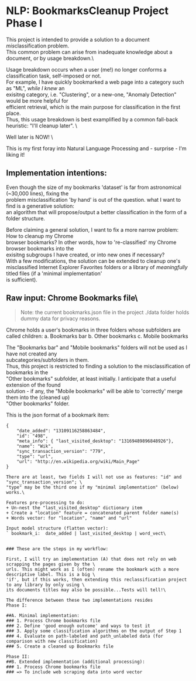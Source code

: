 # NLP: BookmarksCleanup Project Phase I

This project is intended to provide a solution to a document *mis*classification problem.\
This common problem can arise from inadequate knowledge about a document, or by usage breakdown.\
 
Usage breakdown occurs when a user (me!) no longer conforms a classification task, self-imposed or not.\
For example, I have quickly bookmarked a web page into a category such as "ML", *while I knew* an \
exisitng category, i.e. "Clustering", or a new-one, "Anomaly Detection" would be more helpful for \
efficient retrieval, which is the main purpose for classification in the first place. \
Thus, this usage breakdown is best examplified by a common fall-back heuristic: "I'll cleanup later". \

Well later is NOW! \

This is my first foray into Natural Language Processing and - surprise - I'm liking it!

## Implementation intentions:
Even though the size of my bookmarks 'dataset' is far from astronomical (~30,000 lines), fixing the \
problem misclassification 'by hand' is out of the question. what I want to find is a generative solution:\
an algorithm that will propose/output a better classification in the form of a folder structure.
	
Before claiming a general solution, I want to fix a more narrow problem: How to cleanup my Chrome \
browser bookmarks? In other words, how to 're-classified' my Chrome browser bookmarks into the \
exisitng subgroups I have created, or into new ones if necessary? \
With a few modifications, the solution can be extended to cleanup one's misclassified Internet 
Explorer Favorites folders or a library of *meaningfully* titled files (if a 'minimal implementation' \
is sufficient).

## Raw input: Chrome Bookmarks file\

> Note: the current bookmarks.json file in the project ./data folder holds dummy data for privacy reasons.

Chrome holds a user's bookmarks in three folders whose subfolders are called children:
 a. Bookmarks bar
 b. Other bookmarks
 c. Mobile bookmarks

The "Bookmarks bar" and "Mobile bookmarks" folders will not be used as I have not created any \
subcategories/subfolders in them.\
Thus, this project is restricted to finding a solution to the misclassification of bookmarks in the \
"Other bookmarks" subfolder, at least initially. I anticipate that a useful extension of the found \
solution - if any, the "Mobile bookmarks" will be able to 'correctly' merge them into the (cleaned up)\
"Other bookmarks" folder.

This is the json format of a bookmark item:
```
{
    "date_added": "13109116258863484",
    "id": "498",
    "meta_info": { "last_visited_desktop": "13169489896848926"},
    "name": "Wik",
    "sync_transaction_version": "779",
    "type": "url",
    "url": "http://en.wikipedia.org/wiki/Main_Page"
}

There are at least, two fields I will not use as features: "id" and "sync_transaction_version"; \
"type" may be the third one if my "minimal implementation" (below) works.\

Features pre-processing to do:
+ Un-nest the "last_visited_desktop" dictionary item
+ Create a "location" feature = concatenated parent folder name(s)
+ Words vector: for "location", "name" and "url"

Input model structure (flatten vector):
` bookmark_i:  date_added | last_visited_desktop | word_vect\


### These are the steps in my workflow:

First, I will try an implementation (A) that does not rely on web scrapping the pages given by the \
urls. This might work as I (often) rename the bookmark with a more descriptive label. This is a big \
'if', but if this works, then extending this reclassification project to any library by only using \
its documents titles may also be possible...Tests will tell!\

The difference between these two implementations resides 
Phase I:

##A. Minimal implementation:
### 1. Process Chrome bookmarks file
### 2. Define 'good enough outcome' and ways to test it
### 3. Apply some classification algorithms on the output of Step 1
### 4. Evaluate on path-labeled and path_unlabeled data (for comparison with new classification)
### 5. Create a cleaned up Bookmarks file

Phase II:
##B. Extended implementation (additional processing):
### 1. Process Chrome bookmarks file
### => To include web scraping data into word vector


